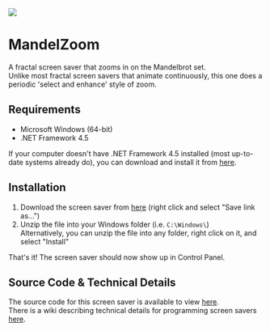 ![](https://www.steveniles.ca/MandelZoom/images/mandelzoom.png)

# MandelZoom
A fractal screen saver that zooms in on the Mandelbrot set.  
Unlike most fractal screen savers that animate continuously, this one does a periodic 'select and enhance' style of zoom.

## Requirements
* Microsoft Windows (64-bit)  
* .NET Framework 4.5

If your computer doesn't have .NET Framework 4.5 installed (most up-to-date systems already do), you can download and install it from [here](http://www.microsoft.com/en-us/download/details.aspx?id=30653).

## Installation
1. Download the screen saver from [here](https://github.com/steveniles/MandelZoom/releases/download/v1.2/mzoom.v1.2.zip) (right click and select "Save link as...")
2. Unzip the file into your Windows folder (i.e. `C:\Windows\`)  
Alternatively, you can unzip the file into any folder, right click on it, and select "Install"

That's it! The screen saver should now show up in Control Panel.

## Source Code & Technical Details
The source code for this screen saver is available to view [here](https://github.com/steveniles/MandelZoom).  
There is a wiki describing technical details for programming screen savers [here](https://github.com/steveniles/MandelZoom/wiki).
